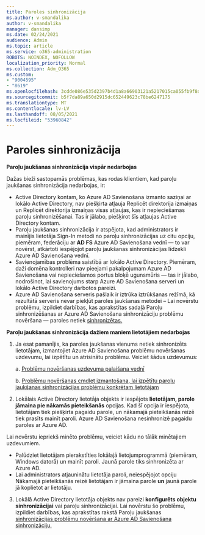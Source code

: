```yaml
---
title: Paroles sinhronizācija
ms.author: v-smandalika
author: v-smandalika
manager: dansimp
ms.date: 02/24/2021
audience: Admin
ms.topic: article
ms.service: o365-administration
ROBOTS: NOINDEX, NOFOLLOW
localization_priority: Normal
ms.collection: Adm_O365
ms.custom:
- "9004595"
- "8619"
ms.openlocfilehash: 3cdde086e535d2397b4d1a8a66903121a5217015ca055fb9f8d025b0842f044b
ms.sourcegitcommit: b5f7da89a650d2915dc652449623c78be6247175
ms.translationtype: MT
ms.contentlocale: lv-LV
ms.lasthandoff: 08/05/2021
ms.locfileid: "53960842"
---
```

# <a name="password-synchronization"></a>Paroles sinhronizācija

**Paroļu jaukšanas sinhronizācija vispār nedarbojas**

Dažas bieži sastopamās problēmas, kas rodas klientiem, kad paroļu jaukšanas sinhronizācija nedarbojas, ir:

- Active Directory kontam, ko Azure AD Savienošana izmanto saziņai ar lokālo  Active Directory,  nav piešķirta atļauja Replicēt direktorija izmaiņas un Replicēt direktorija izmaiņas visas atļaujas, kas ir nepieciešamas paroļu sinhronizēšanai. Tas ir jālabo, piešķirot šīs atļaujas Active Directory kontam.
- Paroļu jaukšanas sinhronizācija ir atspējota, kad  administrators ir mainījis lietotāja Sign-In metodi no paroļu sinhronizācijas uz citu opciju, piemēram,  federāciju ar **AD FS** Azure AD Savienošana vednī — to var novērst, atkārtoti iespējojot paroļu jaukšanas sinhronizācijas līdzekli Azure AD Savienošana vednī.
- Savienojamības problēma saistībā ar lokālo Active Directory. Piemēram, daži domēna kontrolleri nav pieejami pakalpojumam Azure AD [](https://docs.microsoft.com/azure/active-directory/hybrid/reference-connect-ports) Savienošana vai nepieciešamos portus bloķē ugunsmūris — tas ir jālabo, nodrošinot, lai savienojums starp Azure AD Savienošana serveri un lokālo Active Directory darbotos pareizi.
- Azure AD Savienošana serveris pašlaik ir iztrūka iztrūkšanas režīmā, kā rezultātā serveris nevar piekļūt paroles jaukšanas metodei – Lai novērstu problēmu, izpildiet darbības, kas aprakstītas sadaļā Paroļu sinhronizēšanas ar Azure AD Savienošana sinhronizāciju problēmu novēršana — paroles netiek [sinhronizētas.](https://docs.microsoft.com/azure/active-directory/hybrid/tshoot-connect-password-hash-synchronization)

**Paroļu jaukšanas sinhronizācija dažiem maniem lietotājiem nedarbojas**

1. Ja esat pamanījis, ka paroles jaukšanas vienums netiek sinhronizēts lietotājam, izmantojiet Azure AD Savienošana problēmu novēršanas uzdevumu, lai izpētītu un atrisinātu problēmu.  Veiciet šādus uzdevumus:

    a. [Problēmu novēršanas uzdevuma palaišana vednī](https://docs.microsoft.com/azure/active-directory/hybrid/tshoot-connect-objectsync)

    b. [Problēmu novēršanas cmdlet izmantošana, lai izpētītu paroļu jaukšanas sinhronizācijas problēmu konkrētam lietotājam](https://docs.microsoft.com/azure/active-directory/hybrid/tshoot-connect-password-hash-synchronization)

2. Lokālais Active Directory lietotāja objekts ir iespējots **lietotājam, parole jāmaina pie nākamās pieteikšanās** opcijas. Kad šī opcija ir iespējota, lietotājam tiek piešķirta pagaidu parole, un nākamajā pieteikšanās reizē tiek prasīts mainīt paroli. Azure AD Savienošana nesinhronizē pagaidu paroles ar Azure AD.

Lai novērstu iepriekš minēto problēmu, veiciet kādu no tālāk minētajiem uzdevumiem.

- Palūdziet lietotājam pierakstīties lokālajā lietojumprogrammā (piemēram, Windows datorā) un mainīt paroli. Jaunā parole tiks sinhronizēta ar Azure AD.
- Lai administrators atjauninātu lietotāja paroli, neiespējojot opciju Nākamajā pieteikšanās reizē lietotājam ir jāmaina parole **un** jaunā parole jā koplietot ar lietotāju.

3. Lokālā Active Directory lietotāja objekts nav pareizi **konfigurēts objektu sinhronizācijai** vai paroļu sinhronizācijai. Lai novērstu šo problēmu, izpildiet darbības, kas aprakstītas rakstā Paroļu jaukšanas [sinhronizācijas problēmu novēršana ar Azure AD Savienošana sinhronizāciju.](https://docs.microsoft.com/azure/active-directory/hybrid/tshoot-connect-password-hash-synchronization)







